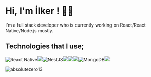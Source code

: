 # Hi, I'm İlker ! 👨‍💻


I'm a full stack developer who is currently working on React/React Native/Node.js mostly.

## Technologies that I use;

<img alt="React Native" src="https://img.shields.io/badge/react_native-%2320232a.svg?style=for-the-badge&logo=react&logoColor=%2361DAFB"/><img  src="https://img.shields.io/badge/React-20232A?style=for-the-badge&logo=react&logoColor=61DAFB" /><img alt="NestJS" src="https://img.shields.io/badge/nestjs-%23E0234E.svg?style=for-the-badge&logo=nestjs&logoColor=white" /><img src="https://img.shields.io/badge/Redux-593D88?style=for-the-badge&logo=redux&logoColor=white" /><img src="https://img.shields.io/badge/TypeScript-007ACC?style=for-the-badge&logo=typescript&logoColor=white" /><img src="https://img.shields.io/badge/Sass-CC6699?style=for-the-badge&logo=sass&logoColor=white" /><img alt="MongoDB" src ="https://img.shields.io/badge/MongoDB-%234ea94b.svg?style=for-the-badge&logo=mongodb&logoColor=white" /><img src="https://img.shields.io/badge/firebase-ffca28?style=for-the-badge&logo=firebase&logoColor=white" />


<p><img align="left" src="https://github-readme-stats.vercel.app/api/top-langs?username=absolutezero13&show_icons=true&locale=en&layout=compact" alt="absolutezero13" /></p>
